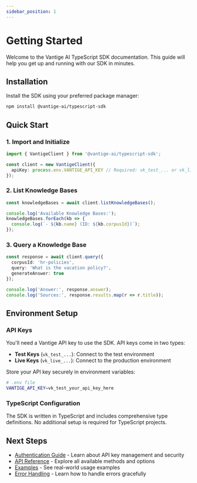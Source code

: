 ```yaml
---
sidebar_position: 1
---
```


# Getting Started

Welcome to the Vantige AI TypeScript SDK documentation. This guide will help you get up and running with our SDK in minutes.

## Installation

Install the SDK using your preferred package manager:

```bash npm2yarn
npm install @vantige-ai/typescript-sdk
```

## Quick Start

### 1. Import and Initialize

```typescript
import { VantigeClient } from '@vantige-ai/typescript-sdk';

const client = new VantigeClient({
  apiKey: process.env.VANTIGE_API_KEY // Required: vk_test_... or vk_live_...
});
```

### 2. List Knowledge Bases

```typescript
const knowledgeBases = await client.listKnowledgeBases();

console.log('Available Knowledge Bases:');
knowledgeBases.forEach(kb => {
  console.log(`- ${kb.name} (ID: ${kb.corpusId})`);
});
```

### 3. Query a Knowledge Base

```typescript
const response = await client.query({
  corpusId: 'hr-policies',
  query: 'What is the vacation policy?',
  generateAnswer: true
});

console.log('Answer:', response.answer);
console.log('Sources:', response.results.map(r => r.title));
```

## Environment Setup

### API Keys

You'll need a Vantige API key to use the SDK. API keys come in two types:

- **Test Keys** (`vk_test_...`): Connect to the test environment
- **Live Keys** (`vk_live_...`): Connect to the production environment

Store your API key securely in environment variables:

```bash
# .env file
VANTIGE_API_KEY=vk_test_your_api_key_here
```

### TypeScript Configuration

The SDK is written in TypeScript and includes comprehensive type definitions. No additional setup is required for TypeScript projects.

## Next Steps

- [Authentication Guide](./authentication) - Learn about API key management and security
- [API Reference](./api/client) - Explore all available methods and options
- [Examples](./examples) - See real-world usage examples
- [Error Handling](./error-handling) - Learn how to handle errors gracefully
